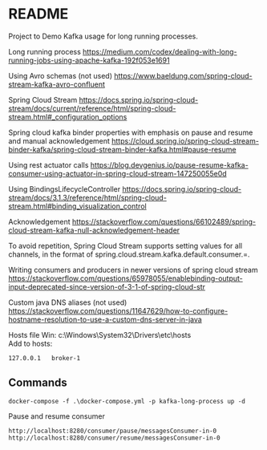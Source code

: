 # README

Project to Demo Kafka usage for long running processes.

Long running process
https://medium.com/codex/dealing-with-long-running-jobs-using-apache-kafka-192f053e1691

Using Avro schemas (not used)
https://www.baeldung.com/spring-cloud-stream-kafka-avro-confluent

Spring Cloud Stream
https://docs.spring.io/spring-cloud-stream/docs/current/reference/html/spring-cloud-stream.html#_configuration_options

Spring cloud kafka binder properties with emphasis on pause and resume and manual acknowledgement
https://cloud.spring.io/spring-cloud-stream-binder-kafka/spring-cloud-stream-binder-kafka.html#pause-resume

Using rest actuator calls
https://blog.devgenius.io/pause-resume-kafka-consumer-using-actuator-in-spring-cloud-stream-147250055e0d

Using BindingsLifecycleController
https://docs.spring.io/spring-cloud-stream/docs/3.1.3/reference/html/spring-cloud-stream.html#binding_visualization_control

Acknowledgement
https://stackoverflow.com/questions/66102489/spring-cloud-stream-kafka-null-acknowledgement-header

To avoid repetition, Spring Cloud Stream supports setting values for all channels, in the format of spring.cloud.stream.kafka.default.consumer.<property>=<value>.

Writing consumers and producers in newer versions of spring cloud stream
https://stackoverflow.com/questions/65978055/enablebinding-output-input-deprecated-since-version-of-3-1-of-spring-cloud-str

Custom java DNS aliases (not used)
https://stackoverflow.com/questions/11647629/how-to-configure-hostname-resolution-to-use-a-custom-dns-server-in-java

Hosts file Win:
c:\Windows\System32\Drivers\etc\hosts  
Add to hosts:
```
127.0.0.1	broker-1
```

## Commands
```
docker-compose -f .\docker-compose.yml -p kafka-long-process up -d
```
Pause and resume consumer
```
http://localhost:8280/consumer/pause/messagesConsumer-in-0
http://localhost:8280/consumer/resume/messagesConsumer-in-0
```
